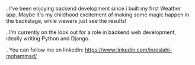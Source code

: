 . I've been enjoying backend development since i built my first Weather app. Maybe it's my childhood excitement of making some magic happen in the backstage, while viewers just see the results!

. I’m currently on the look out for a role in backend web development, ideally writing Python and Django.

. You can follow me on linkedin: https://www.linkedin.com/in/eslahi-mohammad/
<!--
**MohammadEslahi/MohammadEslahi** is a ✨ _special_ ✨ repository because its `README.md` (this file) appears on your GitHub profile.

Here are some ideas to get you started:

- 🔭 I’m currently working on ...
- 🌱 I’m currently learning ...
- 👯 I’m looking to collaborate on ...
- 🤔 I’m looking for help with ...
- 💬 Ask me about ...
- 📫 How to reach me: ...
- 😄 Pronouns: ...
- ⚡ Fun fact: ...
-->
